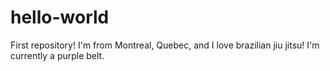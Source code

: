 # hello-world
First repository!
I'm from Montreal, Quebec, and I love brazilian jiu jitsu! I'm currently a purple belt. 
